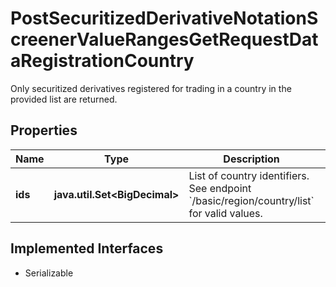 

# PostSecuritizedDerivativeNotationScreenerValueRangesGetRequestDataRegistrationCountry

Only securitized derivatives registered for trading in a country in the provided list are returned.

## Properties

Name | Type | Description | Notes
------------ | ------------- | ------------- | -------------
**ids** | **java.util.Set&lt;BigDecimal&gt;** | List of country identifiers. See endpoint &#x60;/basic/region/country/list&#x60; for valid values. |  [optional]


## Implemented Interfaces

* Serializable


